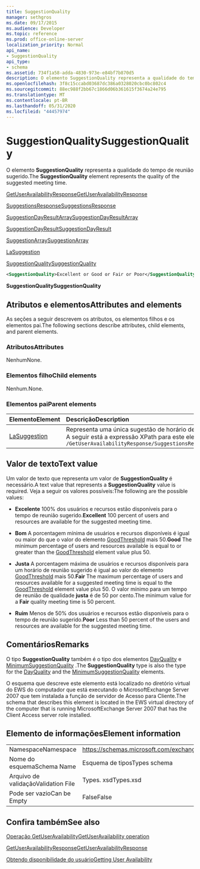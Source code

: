 ```yaml
---
title: SuggestionQuality
manager: sethgros
ms.date: 09/17/2015
ms.audience: Developer
ms.topic: reference
ms.prod: office-online-server
localization_priority: Normal
api_name:
- SuggestionQuality
api_type:
- schema
ms.assetid: 734f1a58-adda-4830-973e-e84bf7b870d5
description: O elemento SuggestionQuality representa a qualidade do tempo de reunião sugerido.
ms.openlocfilehash: 3f8c15ccabd03687dc386a0328020cbc0bc802c4
ms.sourcegitcommit: 88ec988f2bb67c1866d06b361615f3674a24e795
ms.translationtype: MT
ms.contentlocale: pt-BR
ms.lasthandoff: 05/31/2020
ms.locfileid: "44457974"
---
```

# <a name="suggestionquality"></a><span data-ttu-id="3b8f5-103">SuggestionQuality</span><span class="sxs-lookup"><span data-stu-id="3b8f5-103">SuggestionQuality</span></span>

<span data-ttu-id="3b8f5-104">O elemento **SuggestionQuality** representa a qualidade do tempo de reunião sugerido.</span><span class="sxs-lookup"><span data-stu-id="3b8f5-104">The **SuggestionQuality** element represents the quality of the suggested meeting time.</span></span> 
  
[<span data-ttu-id="3b8f5-105">GetUserAvailabilityResponse</span><span class="sxs-lookup"><span data-stu-id="3b8f5-105">GetUserAvailabilityResponse</span></span>](getuseravailabilityresponse.md)
  
[<span data-ttu-id="3b8f5-106">SuggestionsResponse</span><span class="sxs-lookup"><span data-stu-id="3b8f5-106">SuggestionsResponse</span></span>](suggestionsresponse.md)
  
[<span data-ttu-id="3b8f5-107">SuggestionDayResultArray</span><span class="sxs-lookup"><span data-stu-id="3b8f5-107">SuggestionDayResultArray</span></span>](suggestiondayresultarray.md)
  
[<span data-ttu-id="3b8f5-108">SuggestionDayResult</span><span class="sxs-lookup"><span data-stu-id="3b8f5-108">SuggestionDayResult</span></span>](suggestiondayresult.md)
  
[<span data-ttu-id="3b8f5-109">SuggestionArray</span><span class="sxs-lookup"><span data-stu-id="3b8f5-109">SuggestionArray</span></span>](suggestionarray.md)
  
[<span data-ttu-id="3b8f5-110">La</span><span class="sxs-lookup"><span data-stu-id="3b8f5-110">Suggestion</span></span>](suggestion.md)
  
[<span data-ttu-id="3b8f5-111">SuggestionQuality</span><span class="sxs-lookup"><span data-stu-id="3b8f5-111">SuggestionQuality</span></span>](suggestionquality.md)
  
```xml
<SuggestionQuality>Excellent or Good or Fair or Poor</SuggestionQuality>
```

 <span data-ttu-id="3b8f5-112">**SuggestionQuality**</span><span class="sxs-lookup"><span data-stu-id="3b8f5-112">**SuggestionQuality**</span></span>
## <a name="attributes-and-elements"></a><span data-ttu-id="3b8f5-113">Atributos e elementos</span><span class="sxs-lookup"><span data-stu-id="3b8f5-113">Attributes and elements</span></span>

<span data-ttu-id="3b8f5-114">As seções a seguir descrevem os atributos, os elementos filhos e os elementos pai.</span><span class="sxs-lookup"><span data-stu-id="3b8f5-114">The following sections describe attributes, child elements, and parent elements.</span></span>
  
### <a name="attributes"></a><span data-ttu-id="3b8f5-115">Atributos</span><span class="sxs-lookup"><span data-stu-id="3b8f5-115">Attributes</span></span>

<span data-ttu-id="3b8f5-116">Nenhum</span><span class="sxs-lookup"><span data-stu-id="3b8f5-116">None.</span></span>
  
### <a name="child-elements"></a><span data-ttu-id="3b8f5-117">Elementos filho</span><span class="sxs-lookup"><span data-stu-id="3b8f5-117">Child elements</span></span>

<span data-ttu-id="3b8f5-118">Nenhum.</span><span class="sxs-lookup"><span data-stu-id="3b8f5-118">None.</span></span>
  
### <a name="parent-elements"></a><span data-ttu-id="3b8f5-119">Elementos pai</span><span class="sxs-lookup"><span data-stu-id="3b8f5-119">Parent elements</span></span>

|<span data-ttu-id="3b8f5-120">**Elemento**</span><span class="sxs-lookup"><span data-stu-id="3b8f5-120">**Element**</span></span>|<span data-ttu-id="3b8f5-121">**Descrição**</span><span class="sxs-lookup"><span data-stu-id="3b8f5-121">**Description**</span></span>|
|:-----|:-----|
|[<span data-ttu-id="3b8f5-122">La</span><span class="sxs-lookup"><span data-stu-id="3b8f5-122">Suggestion</span></span>](suggestion.md) <br/> |<span data-ttu-id="3b8f5-123">Representa uma única sugestão de horário de reunião.</span><span class="sxs-lookup"><span data-stu-id="3b8f5-123">Represents a single meeting time suggestion.</span></span>  <br/> <span data-ttu-id="3b8f5-124">A seguir está a expressão XPath para este elemento:</span><span class="sxs-lookup"><span data-stu-id="3b8f5-124">The following is the XPath expression to this element:</span></span>  <br/>  `/GetUserAvailabilityResponse/SuggestionsResponse/SuggestionDayResultArray/SuggestionDayResult[i]/SuggestionArray/Suggestion[i]` <br/> |
   
## <a name="text-value"></a><span data-ttu-id="3b8f5-125">Valor de texto</span><span class="sxs-lookup"><span data-stu-id="3b8f5-125">Text value</span></span>

<span data-ttu-id="3b8f5-126">Um valor de texto que representa um valor de **SuggestionQuality** é necessário.</span><span class="sxs-lookup"><span data-stu-id="3b8f5-126">A text value that represents a **SuggestionQuality** value is required.</span></span> <span data-ttu-id="3b8f5-127">Veja a seguir os valores possíveis:</span><span class="sxs-lookup"><span data-stu-id="3b8f5-127">The following are the possible values:</span></span> 
  
- <span data-ttu-id="3b8f5-128">**Excelente** 100% dos usuários e recursos estão disponíveis para o tempo de reunião sugerido.</span><span class="sxs-lookup"><span data-stu-id="3b8f5-128">**Excellent** 100 percent of users and resources are available for the suggested meeting time.</span></span> 
    
- <span data-ttu-id="3b8f5-129">**Bom** A porcentagem mínima de usuários e recursos disponíveis é igual ou maior do que o valor do elemento [GoodThreshold](goodthreshold.md) mais 50.</span><span class="sxs-lookup"><span data-stu-id="3b8f5-129">**Good** The minimum percentage of users and resources available is equal to or greater than the [GoodThreshold](goodthreshold.md) element value plus 50.</span></span> 
    
- <span data-ttu-id="3b8f5-130">**Justa** A porcentagem máxima de usuários e recursos disponíveis para um horário de reunião sugerido é igual ao valor do elemento [GoodThreshold](goodthreshold.md) mais 50.</span><span class="sxs-lookup"><span data-stu-id="3b8f5-130">**Fair** The maximum percentage of users and resources available for a suggested meeting time is equal to the [GoodThreshold](goodthreshold.md) element value plus 50.</span></span> <span data-ttu-id="3b8f5-131">O valor mínimo para um tempo de reunião de qualidade **justa** é de 50 por cento.</span><span class="sxs-lookup"><span data-stu-id="3b8f5-131">The minimum value for a **Fair** quality meeting time is 50 percent.</span></span> 
    
- <span data-ttu-id="3b8f5-132">**Ruim** Menos de 50% dos usuários e recursos estão disponíveis para o tempo de reunião sugerido.</span><span class="sxs-lookup"><span data-stu-id="3b8f5-132">**Poor** Less than 50 percent of the users and resources are available for the suggested meeting time.</span></span> 
    
## <a name="remarks"></a><span data-ttu-id="3b8f5-133">Comentários</span><span class="sxs-lookup"><span data-stu-id="3b8f5-133">Remarks</span></span>

<span data-ttu-id="3b8f5-134">O tipo **SuggestionQuality** também é o tipo dos elementos [DayQuality](dayquality.md) e [MinimumSuggestionQuality](minimumsuggestionquality.md) .</span><span class="sxs-lookup"><span data-stu-id="3b8f5-134">The **SuggestionQuality** type is also the type for the [DayQuality](dayquality.md) and the [MinimumSuggestionQuality](minimumsuggestionquality.md) elements.</span></span> 
  
<span data-ttu-id="3b8f5-135">O esquema que descreve este elemento está localizado no diretório virtual do EWS do computador que está executando o MicrosoftExchange Server 2007 que tem instalada a função de servidor de Acesso para Cliente.</span><span class="sxs-lookup"><span data-stu-id="3b8f5-135">The schema that describes this element is located in the EWS virtual directory of the computer that is running MicrosoftExchange Server 2007 that has the Client Access server role installed.</span></span>
  
## <a name="element-information"></a><span data-ttu-id="3b8f5-136">Elemento de informações</span><span class="sxs-lookup"><span data-stu-id="3b8f5-136">Element information</span></span>

|||
|:-----|:-----|
|<span data-ttu-id="3b8f5-137">Namespace</span><span class="sxs-lookup"><span data-stu-id="3b8f5-137">Namespace</span></span>  <br/> |https://schemas.microsoft.com/exchange/services/2006/types  <br/> |
|<span data-ttu-id="3b8f5-138">Nome do esquema</span><span class="sxs-lookup"><span data-stu-id="3b8f5-138">Schema Name</span></span>  <br/> |<span data-ttu-id="3b8f5-139">Esquema de tipos</span><span class="sxs-lookup"><span data-stu-id="3b8f5-139">Types schema</span></span>  <br/> |
|<span data-ttu-id="3b8f5-140">Arquivo de validação</span><span class="sxs-lookup"><span data-stu-id="3b8f5-140">Validation File</span></span>  <br/> |<span data-ttu-id="3b8f5-141">Types. xsd</span><span class="sxs-lookup"><span data-stu-id="3b8f5-141">Types.xsd</span></span>  <br/> |
|<span data-ttu-id="3b8f5-142">Pode ser vazio</span><span class="sxs-lookup"><span data-stu-id="3b8f5-142">Can be Empty</span></span>  <br/> |<span data-ttu-id="3b8f5-143">False</span><span class="sxs-lookup"><span data-stu-id="3b8f5-143">False</span></span>  <br/> |
   
## <a name="see-also"></a><span data-ttu-id="3b8f5-144">Confira também</span><span class="sxs-lookup"><span data-stu-id="3b8f5-144">See also</span></span>



[<span data-ttu-id="3b8f5-145">Operação GetUserAvailability</span><span class="sxs-lookup"><span data-stu-id="3b8f5-145">GetUserAvailability operation</span></span>](getuseravailability-operation.md)
  
[<span data-ttu-id="3b8f5-146">GetUserAvailabilityResponse</span><span class="sxs-lookup"><span data-stu-id="3b8f5-146">GetUserAvailabilityResponse</span></span>](getuseravailabilityresponse.md)


[<span data-ttu-id="3b8f5-147">Obtendo disponibilidade do usuário</span><span class="sxs-lookup"><span data-stu-id="3b8f5-147">Getting User Availability</span></span>](https://msdn.microsoft.com/library/d4133fcb-9b0f-4e6b-aadf-a389da83516a%28Office.15%29.aspx)

